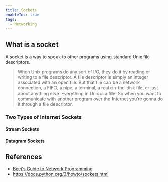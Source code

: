 ```yaml
---
title: Sockets
enableToc: true
tags:
  - Networking
---
```

## What is a socket
A socket is a way to speak to other programs using standard Unix file descriptors.
> When Unix programs do any sort of I/O, they do it by reading or writing to a file descriptor. A file descriptor is simply an integer associated with an open file. But that file can be a network connection, a FIFO, a pipe, a terminal, a real on-the-disk file, or just about anything else. Everything in Unix _is_ a file! So when you want to communicate with another program over the Internet you’re gonna do it through a file descriptor.

### Two Types of Internet Sockets
#### Stream Sockets
#### Datagram Sockets

## References
- [Beej's Guide to Network Programming](https://beej.us/guide/bgnet/html/)
- https://docs.python.org/3/howto/sockets.html